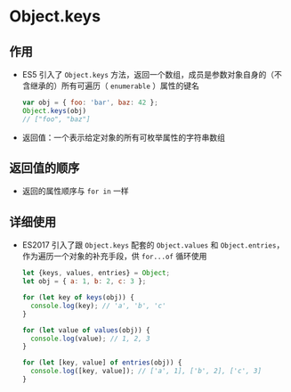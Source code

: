 # Object.keys

## 作用

  - ES5 引入了 `Object.keys` 方法，返回一个数组，成员是参数对象自身的（不含继承的）所有可遍历（ `enumerable` ）属性的键名

    ```js
    var obj = { foo: 'bar', baz: 42 };
    Object.keys(obj)
    // ["foo", "baz"]
    ```

  - 返回值：一个表示给定对象的所有可枚举属性的字符串数组

## 返回值的顺序

  - 返回的属性顺序与 `for in` 一样

## 详细使用

  - ES2017 引入了跟 `Object.keys` 配套的 `Object.values` 和 `Object.entries`，作为遍历一个对象的补充手段，供 `for...of` 循环使用

    ```js
    let {keys, values, entries} = Object;
    let obj = { a: 1, b: 2, c: 3 };

    for (let key of keys(obj)) {
      console.log(key); // 'a', 'b', 'c'
    }

    for (let value of values(obj)) {
      console.log(value); // 1, 2, 3
    }

    for (let [key, value] of entries(obj)) {
      console.log([key, value]); // ['a', 1], ['b', 2], ['c', 3]
    }
    ```
